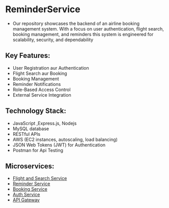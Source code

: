 # ReminderService
- Our repository showcases the backend of an airline booking management system. With a focus on user authentication, flight search,  booking management, and reminders this system is engineered for scalability, security, and dependability

## Key Features:
- User Registration aur Authentication
- Flight Search aur Booking
- Booking Management
- Reminder Notifications
- Role-Based Access Control
- External Service Integration

## Technology Stack:
- JavaScript ,Express.js, Nodejs
- MySQL database
- RESTful APIs
- AWS (EC2 instances, autoscaling, load balancing)
- JSON Web Tokens (JWT) for Authentication
- Postman for Api Testing

## Microservices:
- [Flight and Search Service](https://github.com/gulshanthakur17/FlightsAndSearchService)
- [Reminder Service](https://github.com/gulshanthakur17/ReminderService)
- [Booking Service](https://github.com/gulshanthakur17/BookingService)
- [Auth Service](https://github.com/gulshanthakur17/Auth_Service)
- [API Gateway](https://github.com/gulshanthakur17/APIGateway)
